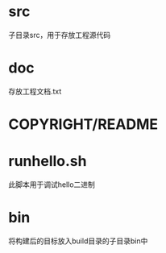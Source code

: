 # src
子目录src，用于存放工程源代码

# doc
存放工程文档.txt

# COPYRIGHT/README

# runhello.sh
此脚本用于调试hello二进制

# bin
将构建后的目标放入build目录的子目录bin中